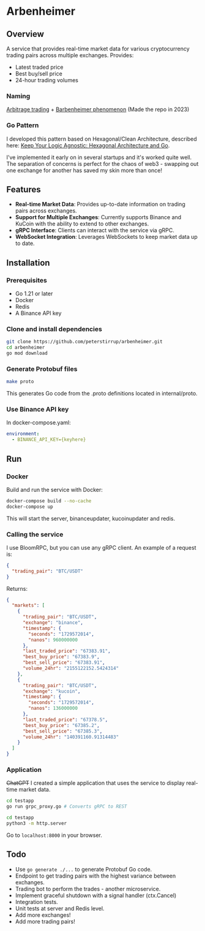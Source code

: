 # Arbenheimer

## Overview

A service that provides real-time market data for various cryptocurrency trading pairs across multiple exchanges. Provides:
- Latest traded price
- Best buy/sell price
- 24-hour trading volumes

### Naming

[Arbitrage trading](https://www.coinbase.com/en-ca/learn/advanced-trading/what-is-crypto-arbitrage-trading) + [Barbenheimer phenomenon](https://en.wikipedia.org/wiki/Barbenheimer) (Made the repo in 2023)

### Go Pattern

I developed this pattern based on Hexagonal/Clean Architecture, described here: [Keep Your Logic Agnostic: Hexagonal Architecture and Go](https://medium.com/@peterstirrup/keep-your-logic-agnostic-hexagonal-architecture-and-go-451af21b77e9).

I've implemented it early on in several startups and it's worked quite well. The separation of concerns is perfect for the chaos of web3 - swapping out one exchange for another has saved my skin more than once!

## Features

- **Real-time Market Data**: Provides up-to-date information on trading pairs across exchanges.
- **Support for Multiple Exchanges**: Currently supports Binance and KuCoin with the ability to extend to other exchanges.
- **gRPC Interface**: Clients can interact with the service via gRPC.
- **WebSocket Integration**: Leverages WebSockets to keep market data up to date.

## Installation

### Prerequisites

- Go 1.21 or later
- Docker
- Redis
- A Binance API key

### Clone and install dependencies

```bash
git clone https://github.com/peterstirrup/arbenheimer.git
cd arbenheimer
go mod download
```

### Generate Protobuf files

```bash
make proto
```

This generates Go code from the .proto definitions located in internal/proto.

### Use Binance API key

In docker-compose.yaml:

```yaml
environment:
  - BINANCE_API_KEY={keyhere}
```

## Run

### Docker

Build and run the service with Docker:

```bash
docker-compose build --no-cache
docker-compose up
```

This will start the server, binanceupdater, kucoinupdater and redis.

### Calling the service

I use BloomRPC, but you can use any gRPC client. An example of a request is:

```json
{
  "trading_pair": "BTC/USDT"
}
```

Returns:

```json
{
  "markets": [
    {
      "trading_pair": "BTC/USDT",
      "exchange": "binance",
      "timestamp": {
        "seconds": "1729572014",
        "nanos": 960000000
      },
      "last_traded_price": "67383.91",
      "best_buy_price": "67383.9",
      "best_sell_price": "67383.91",
      "volume_24hr": "2155122152.5424314"
    },
    {
      "trading_pair": "BTC/USDT",
      "exchange": "kucoin",
      "timestamp": {
        "seconds": "1729572014",
        "nanos": 136000000
      },
      "last_traded_price": "67378.5",
      "best_buy_price": "67385.2",
      "best_sell_price": "67385.3",
      "volume_24hr": "140391160.91314483"
    }
  ]
}
```

### Application

~~ChatGPT~~ I created a simple application that uses the service to display real-time market data.

```bash
cd testapp
go run grpc_proxy.go # Converts gRPC to REST
```

```bash
cd testapp
python3 -m http.server
```

Go to `localhost:8000` in your browser.

## Todo

- Use `go generate ./...` to generate Protobuf Go code.
- Endpoint to get trading pairs with the highest variance between exchanges.
- Trading bot to perform the trades - another microservice.
- Implement graceful shutdown with a signal handler (ctx.Cancel)
- Integration tests.
- Unit tests at server and Redis level.
- Add more exchanges!
- Add more trading pairs!